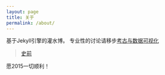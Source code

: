 ```yaml
---
layout: page
title: 关于
permalink: /about/
---
```


基于Jekyll引擎的灌水博。
专业性的讨论请移步[考古与数据可视化](http://www.prehistory.cn)

> <a href="http://www.prehistory.cn" target="_blank">史前</a>



愿2015一切顺利！
